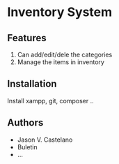 
# Inventory System

## Features
1. Can add/edit/dele the categories 
2. Manage the items in inventory

## Installation
Install xampp, git, composer ..

## Authors
* Jason V. Castelano
* Buletin
* ... 